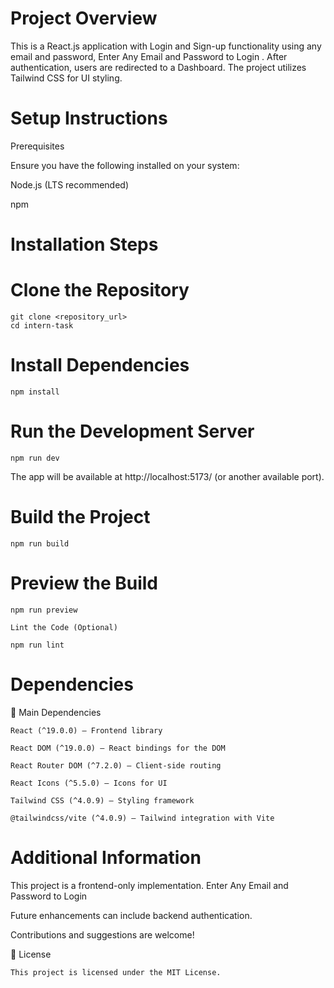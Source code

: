 
 

 # Project Overview

This is a React.js application with Login and Sign-up functionality using any email and password,   Enter Any Email and Password  to Login . After authentication, users are redirected to a Dashboard. The project utilizes Tailwind CSS for UI styling.

 # Setup Instructions

Prerequisites

Ensure you have the following installed on your system:

Node.js (LTS recommended)

npm 

# Installation Steps

# Clone the Repository
```
git clone <repository_url>
cd intern-task
```

# Install Dependencies
```
npm install
```

# Run the Development Server
```
npm run dev
```

The app will be available at http://localhost:5173/ (or another available port).

# Build the Project
```
npm run build
```

# Preview the Build
```
npm run preview

Lint the Code (Optional)

npm run lint
```

# Dependencies

🔹 Main Dependencies
```
React (^19.0.0) – Frontend library

React DOM (^19.0.0) – React bindings for the DOM

React Router DOM (^7.2.0) – Client-side routing

React Icons (^5.5.0) – Icons for UI

Tailwind CSS (^4.0.9) – Styling framework

@tailwindcss/vite (^4.0.9) – Tailwind integration with Vite
```



# Additional Information

This project is a frontend-only implementation. Enter Any Email and Password to Login

Future enhancements can include backend authentication.

Contributions and suggestions are welcome!

📝 License
```
This project is licensed under the MIT License.
```
